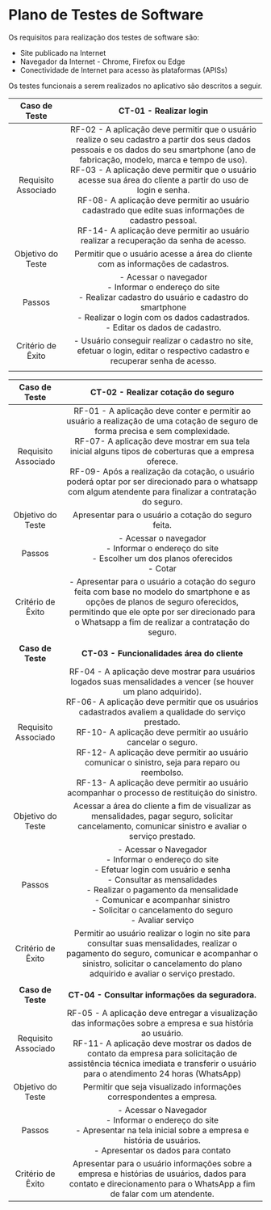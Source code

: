 # Plano de Testes de Software

Os requisitos para realização dos testes de software são:
- Site publicado na Internet
- Navegador da Internet - Chrome, Firefox ou Edge
- Conectividade de Internet para acesso às plataformas (APISs)

Os testes funcionais a serem realizados no aplicativo são descritos a seguir.

| **Caso de Teste** 	| **CT-01 - Realizar login** 	|
|:---:	|:---:	|
|	Requisito Associado 	| RF-02 - A aplicação deve permitir que o usuário realize o seu cadastro a partir dos seus dados pessoais e os dados do seu smartphone (ano de fabricação, modelo, marca e tempo de uso).<br>RF-03 - A aplicação deve permitir que o usuário acesse sua área do cliente a partir do uso de login e senha.<br>RF-08- A aplicação deve permitir ao usuário cadastrado que edite suas informações de cadastro pessoal.<br>RF-14- A aplicação deve permitir ao usuário realizar a recuperação da senha de acesso.|
| Objetivo do Teste 	| Permitir que o usuário acesse a área do cliente com as informações de cadastros. |
| Passos 	| - Acessar o navegador <br> - Informar o endereço do site<br> - Realizar cadastro do usuário e cadastro do smartphone <br> - Realizar o login com os dados cadastrados.<br> - Editar os dados de cadastro.<br>|
|Critério de Êxito | - Usuário conseguir realizar o cadastro no site, efetuar o login, editar o respectivo cadastro e recuperar senha de acesso. |
|  	|  	|

| **Caso de Teste** 	| **CT-02 - Realizar cotação do seguro** 	|
|:---:	|:---:	|
|	Requisito Associado 	| RF-01 - A aplicação deve conter e permitir ao usuário a realização de uma cotação de seguro de forma precisa e sem complexidade. <br>RF-07- A aplicação deve mostrar em sua tela inicial alguns tipos de coberturas que a empresa oferece.<br>RF-09- Após a realização da cotação, o usuário poderá optar por ser direcionado para o whatsapp com algum atendente para finalizar a contratação do seguro.|
| Objetivo do Teste 	| Apresentar para o usuário a cotação do seguro feita. |
| Passos 	| - Acessar o navegador <br> - Informar o endereço do site<br> - Escolher um dos planos oferecidos<br> - Cotar |
|Critério de Êxito | - Apresentar para o usuário a cotação do seguro feita com base no modelo do smartphone e as opções de planos de seguro oferecidos, permitindo que ele opte por ser direcionado para o Whatsapp a fim de realizar a contratação do seguro.  |
|  	|  	|
| **Caso de Teste**	| **CT-03 - Funcionalidades área do cliente**	|
|Requisito Associado | RF-04 - A aplicação deve mostrar para usuários logados suas mensalidades a vencer (se houver um plano adquirido).<br>RF-06- A aplicação deve permitir que os usuários cadastrados avaliem a qualidade do serviço prestado.<br>RF-10- A aplicação deve permitir ao usuário cancelar o seguro.<br>RF-12- A aplicação deve permitir ao usuário comunicar o sinistro, seja para reparo ou reembolso.<br>RF-13- A aplicação deve permitir ao usuário acompanhar o processo de restituição do sinistro.<br> |
| Objetivo do Teste 	| Acessar a área do cliente a fim de visualizar as mensalidades, pagar seguro, solicitar cancelamento, comunicar sinistro e avaliar o serviço prestado.  |
| Passos 	| - Acessar o Navegador<br>- Informar o endereço do site<br>- Efetuar login com usuário e senha<br>- Consultar as mensalidades<br>- Realizar o pagamento da mensalidade<br>- Comunicar e acompanhar sinistro<br>- Solicitar o cancelamento do seguro<br>- Avaliar serviço<br>|
|Critério de Êxito | Permitir ao usuário realizar o login no site para consultar suas mensalidades, realizar o pagamento do seguro, comunicar e acompanhar o sinistro, solicitar o cancelamento do plano adquirido e avaliar o serviço prestado. |
|  	|  	|
| **Caso de Teste**	| **CT-04 - Consultar informações da seguradora.**	|
|Requisito Associado | RF-05 - A aplicação deve entregar a visualização das informações sobre a empresa e sua história ao usuário.<br>RF-11- A aplicação deve mostrar os dados de contato da empresa para solicitação de assistência técnica imediata e transferir o usuário para o atendimento 24 horas (WhatsApp)|
| Objetivo do Teste 	| Permitir que seja visualizado informações correspondentes a empresa. 
| Passos 	|- Acessar o Navegador<br>- Informar o endereço do site<br>- Apresentar na tela inicial sobre a empresa e história de usuários. <br>- Apresentar os dados para contato|
|Critério de Êxito | Apresentar para o usuário informações sobre a empresa e histórias de usuários, dados para contato e direcionamento para o WhatsApp a fim de falar com um atendente.  |
